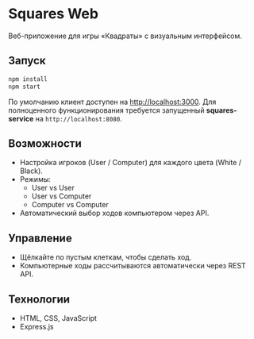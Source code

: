 # Squares Web

Веб-приложение для игры «Квадраты» с визуальным интерфейсом.

## Запуск

```bash
npm install
npm start
```

По умолчанию клиент доступен на [http://localhost:3000](http://localhost:3000). 
Для полноценного функционирования требуется запущенный **squares-service** на `http://localhost:8080`.

## Возможности

- Настройка игроков (User / Computer) для каждого цвета (White / Black).
- Режимы:
  - User vs User
  - User vs Computer
  - Computer vs Computer
- Автоматический выбор ходов компьютером через API.

## Управление

- Щёлкайте по пустым клеткам, чтобы сделать ход.
- Компьютерные ходы рассчитываются автоматически через REST API.

## Технологии

- HTML, CSS, JavaScript
- Express.js
